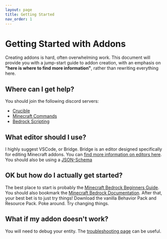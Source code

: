 ```yaml
---
layout: page
title: Getting Started
nav_order: 1
---
```


# Getting Started with Addons

Creating addons is hard, often overwhelming work. This document will provide you with a jump-start guide to addon creation, with an emphasis on **"here is where to find more information"**, rather than rewriting everything here.

## Where can I get help?

You should join the following discord servers:

 - [Crucible](https://discord.gg/XjV87YN)
 - [Minecraft Commands](https://discord.gg/QAFXFtZ)
 - [Bedrock Scripting](https://discord.gg/46JUdQb)

## What editor should I use?

I highly suggest VSCode, or Bridge. Bridge is an editor designed specifically for editing Minecraft addons. You can [find more information on editors here](/knowledge/the-editor). You should also be using a [JSON-Schema](/knowledge/using-schema)

## OK but how do I actually get started?

The best place to start is probably the [Minecraft Bedrock Beginners Guide](https://guide.bedrock.dev/). You should also bookmark the [Minecraft Bedrock Documentation](https://bedrock.dev/). After that, your best bet is to just try things! Download the vanilla Behavior Pack and Resource Pack. Poke around. Try changing things.

## What if my addon doesn't work?

You will need to debug your entity. The [troubleshooting page](/knowledge/troubleshooting) can be useful.

